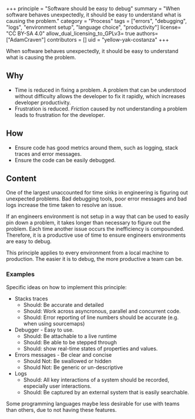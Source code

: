 +++
principle = "Software should be easy to debug"
summary = "When software behaves unexpectedly, it should be easy to understand what is causing the problem."
category = "Process"
tags = ["errors", "debugging", "logs", "environment setup", "language choice", "productivity"]
license= "CC BY-SA 4.0"
allow_dual_licensing_to_GPLv3= true
authors= ["AdamCraven"]
contributors = []
uid = "yellow-yak-costanza"
+++

When software behaves unexpectedly, it should be easy to understand what is causing the problem.

## Why

- Time is reduced in fixing a problem. A problem that can be understood without difficulty allows the developer to fix it rapidly, which increases developer productivity.
- Frustration is reduced. _Friction_ caused by not understanding a problem leads to frustration for the developer.

## How

- Ensure code has good metrics around them, such as logging, stack traces and error messages.
- Ensure the code can be easily debugged.

## Content

One of the largest unaccounted for time sinks in engineering is figuring out unexpected problems. Bad debugging tools, poor error messages and bad logs increase the time taken to resolve an issue.

If an engineers environment is not setup in a way that can be used to easily pin down a problem, it takes longer than necessary to figure out the problem. Each time another issue occurs the inefficiency is compounded. Therefore, it is a productive use of time to ensure engineers environments are easy to debug.

This principle applies to every environment from a local machine to production. The easier it is to debug, the more productive a team can be.

### Examples

Specific ideas on how to implement this principle:

- Stacks traces
  - Should: Be accurate and detailed
  - Should: Work across asyncronous, parallel and concurrent code.
  - Should: Error reporting of line numbers should be accurate (e.g. when using sourcemaps)
- Debugger - Easy to use.
  - Should: Be attachable to a live runtime
  - Should: Be able to be stepped through
  - Should: show real-time states of properties and values.
- Errors messages - Be clear and concise
  - Should Not: Be swallowed or hidden
  - Should Not: Be generic or un-descriptive
- Logs
  - Should: All key interactions of a system should be recorded, especially user interactions.
  - Should: Be captured by an external system that is easily searchable.

Some programming languages maybe less desirable for use with teams than others, due to not having these features.
